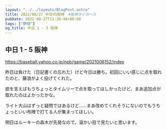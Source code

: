 ```yaml
---
layout: "../../layouts/BlogPost.astro"
title: 2022/08/27 中日VS阪神　#阪神タイガース
pubDate: 2022-08-27T11:28:48+00:00
tags: ["野球"]
og_title: 中日 1 - 5 阪神
---
```


## 中日 1 - 5 阪神

https://baseball.yahoo.co.jp/npb/game/2021006152/index

昨日は負けた（日記書くの忘れた）けど今日は勝ち。初回にいい感じに点を取れたのと、藤浪がよく投げてくれた。

欲を言えばもうちょっとタイムリーで点を取ってほしかったけど、まあ追加点が取れたのはよかったかな。

ライト大山はずっと疑問ではあるけど……まあ改めてくれそうにないのでもうちょっといい布陣で打てる人が集まってほしい。

明日はルーキーの森木が先発なので、温かい目で見たいと思います。
